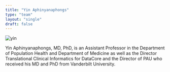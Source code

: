 ```yaml
---
title: "Yin Aphinyanaphongs"
type: "team"
layout: "single"
draft: false
---
```


<img src="/img/yin.png" alt="yin" class="avatar-large img-circle">


Yin Aphinyanaphongs, MD, PhD, is an Assistant Professor in the Department of Population Health and Department of Medicine as well as the Director Translational Clinical Informatics for DataCore and the Director of PAU who received his MD and PhD from Vanderbilt University.

